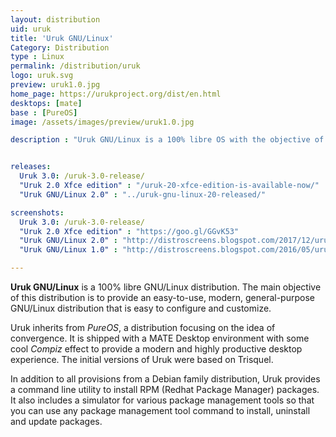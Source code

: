 ```yaml
---
layout: distribution
uid: uruk
title: 'Uruk GNU/Linux'
Category: Distribution
type : Linux
permalink: /distribution/uruk
logo: uruk.svg
preview: uruk1.0.jpg
home_page: https://urukproject.org/dist/en.html
desktops: [mate]
base : [PureOS]
image: /assets/images/preview/uruk1.0.jpg

description : "Uruk GNU/Linux is a 100% libre OS with the objective of providing an easy to use, modern, general-purpose OS that is easy to configure and customize"


releases:
  Uruk 3.0: /uruk-3.0-release/
  "Uruk 2.0 Xfce edition" : "/uruk-20-xfce-edition-is-available-now/"
  "Uruk GNU/Linux 2.0" : "../uruk-gnu-linux-20-released/"

screenshots:
  Uruk 3.0: /uruk-3.0-release/
  "Uruk 2.0 Xfce edition" : "https://goo.gl/GGvK53"
  "Uruk GNU/Linux 2.0" : "http://distroscreens.blogspot.com/2017/12/uruk-gnulinux-20-lugalbanda-screenshots.html"
  "Uruk GNU/Linux 1.0" : "http://distroscreens.blogspot.com/2016/05/uruk-gnulinux-10-screenshots.html"

---
```


**Uruk GNU/Linux** is a 100% libre GNU/Linux distribution. The main objective of this distribution is to provide an easy-to-use, modern, general-purpose GNU/Linux distribution that is easy to configure and customize.  

Uruk inherits from *PureOS*, a distribution focusing on the idea of convergence. It is shipped with a MATE Desktop environment with some cool *Compiz* effect to provide a modern and highly productive desktop experience. The initial versions of Uruk were based on Trisquel.

In addition to all provisions from a Debian family distribution, Uruk provides a command line utility to install RPM (Redhat Package Manager) packages. It also includes a simulator for various package management tools so that you can use any package management tool command to install, uninstall and update packages.